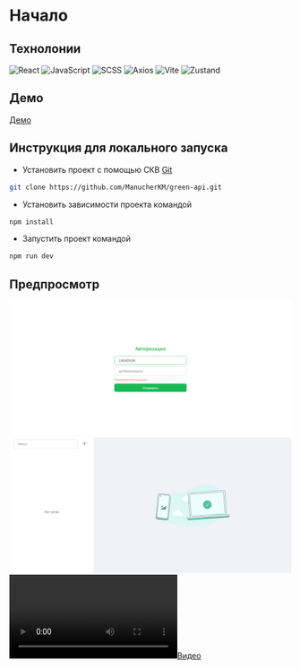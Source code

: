 # Начало

## Технолонии

![React](https://img.shields.io/badge/-React-000?style=for-the-badge&logo=React&logoColor=07D8F8)
![JavaScript](https://img.shields.io/badge/-JavaScript-000?style=for-the-badge&logo=JavaScript&logoColor=ffeb3b)
![SCSS](https://img.shields.io/badge/-SCSS-000?style=for-the-badge&logo=sass&logoColor=CE639A)
![Axios](https://img.shields.io/badge/-Axios-000?style=for-the-badge&logo=Axios&logoColor=5733C2)
![Vite](https://img.shields.io/badge/-Vite-000?style=for-the-badge&logo=Vite&logoColor=13ad00)
![Zustand](https://img.shields.io/badge/-Zustand-000?style=for-the-badge&logo=Zustand&logoColor=5733C2)

## Демо

[Демо](https://green-api-alpha.vercel.app)

## Инструкция для локального запуска

- Установить проект с помощью СКВ [Git](https://git-scm.com)

```bash
git clone https://github.com/ManucherKM/green-api.git
```

- Установить зависимости проекта командой

```bash
npm install
```

- Запустить проект командой

```bash
npm run dev
```

## Предпросмотр

[![Авторизация](https://github.com/ManucherKM/green-api/blob/master/preview/%D0%90%D0%B2%D1%82%D0%BE%D1%80%D0%B8%D0%B7%D0%B0%D1%86%D0%B8%D1%8F.png?raw=true)]()
[![Главная](https://github.com/ManucherKM/green-api/blob/master/preview/%D0%93%D0%BB%D0%B0%D0%B2%D0%BD%D0%B0%D1%8F.png?raw=true)]()
[![Видео](https://github.com/ManucherKM/green-api/blob/master/preview/%D0%92%D0%B8%D0%B4%D0%B5%D0%BE.mp4)]()
